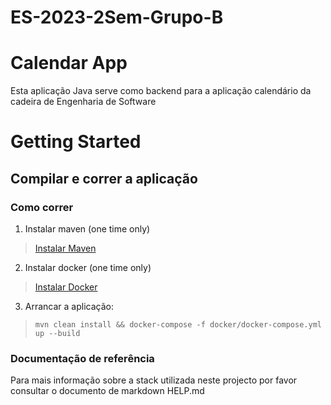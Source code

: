 # ES-2023-2Sem-Grupo-B


# Calendar App

Esta aplicação Java serve como backend para a aplicação calendário da cadeira de Engenharia de Software

# Getting Started
## Compilar e correr a aplicação

### Como correr
1. Instalar maven (one time only)
> [Instalar Maven](https://maven.apache.org/install.html)
2. Instalar docker (one time only)
> [Instalar Docker](https://docs.docker.com/desktop/install/windows-install/)
3. Arrancar a aplicação:
> `mvn clean install && docker-compose -f docker/docker-compose.yml up --build`

### Documentação de referência
Para mais informação sobre a stack utilizada neste projecto por favor consultar o documento de markdown HELP.md
